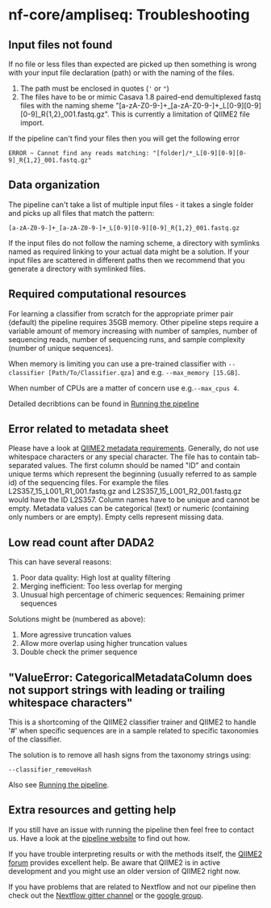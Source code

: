 # nf-core/ampliseq: Troubleshooting

## Input files not found

If no file or less files than expected are picked up then something is wrong with your input file declaration (path) or with the naming of the files.

1. The path must be enclosed in quotes (`'` or `"`)
2. The files have to be or mimic Casava 1.8 paired-end demultiplexed fastq files with the naming sheme "[a-zA-Z0-9-]+_[a-zA-Z0-9-]+_L[0-9][0-9][0-9]_R{1,2}_001.fastq.gz". This is currently a limitation of QIIME2 file import.

If the pipeline can't find your files then you will get the following error

```
ERROR ~ Cannot find any reads matching: "[folder]/*_L[0-9][0-9][0-9]_R{1,2}_001.fastq.gz"
```


## Data organization
The pipeline can't take a list of multiple input files - it takes a single folder and picks up all files that match the pattern: 

`[a-zA-Z0-9-]+_[a-zA-Z0-9-]+_L[0-9][0-9][0-9]_R{1,2}_001.fastq.gz`

 If the input files do not follow the naming scheme, a directory with symlinks named as required linking to your actual data might be a solution. If your input files are scattered in different paths then we recommend that you generate a directory with symlinked files.

## Required computational resources

For learning a classifier from scratch for the appropriate primer pair (default) the pipeline requires 35GB memory. Other pipeline steps require a variable amount of memory increasing with number of samples, number of sequencing reads, number of sequencing runs, and sample complexity (number of unique sequences).

When memory is limiting you can use a pre-trained classifier with `--classifier [Path/To/Classifier.qza]` and e.g. `--max_memory [15.GB]`.

When number of CPUs are a matter of concern use e.g.`--max_cpus 4`.

Detailed decribtions can be found in [Running the pipeline](usage.md)

## Error related to metadata sheet

Please have a look at [QIIME2 metadata requirements](https://docs.qiime2.org/2018.6/tutorials/metadata). 
Generally, do not use whitespace characters or any special character.
The file has to contain tab-separated values. The first column should be named "ID" and contain unique terms which represent the beginning (usually referred to as sample id) of the sequencing files. 
For example the files L2S357_15_L001_R1_001.fastq.gz and L2S357_15_L001_R2_001.fastq.gz would have the ID L2S357.
Column names have to be unique and cannot be empty. Metadata values can be categorical (text) or numeric (containing only numbers or are empty). Empty cells represent missing data.

## Low read count after DADA2
This can have several reasons:
1. Poor data quality: High lost at quality filtering
2. Merging inefficient: Too less overlap for merging
3. Unusual high percentage of chimeric sequences: Remaining primer sequences

Solutions might be (numbered as above):
1. More agressive truncation values
2. Allow more overlap using higher truncation values
3. Double check the primer sequence

## "ValueError: CategoricalMetadataColumn does not support strings with leading or trailing whitespace characters"
This is a shortcoming of the QIIME2 classifier trainer and QIIME2 to handle '#' when specific sequences are in a sample related to specific taxonomies of the classifier. 

The solution is to remove all hash signs from the taxonomy strings using:

`--classifier_removeHash`

Also see [Running the pipeline](usage.md).

## Extra resources and getting help
If you still have an issue with running the pipeline then feel free to contact us.
Have a look at the [pipeline website](https://github.com/nf-core/ampliseq) to find out how.

If you have trouble interpreting results or with the methods itself, the [QIIME2 forum](https://forum.qiime2.org/) provides excellent help. Be aware that QIIME2 is in active development and you might use an older version of QIIME2 right now. 

If you have problems that are related to Nextflow and not our pipeline then check out the [Nextflow gitter channel](https://gitter.im/nextflow-io/nextflow) or the [google group](https://groups.google.com/forum/#!forum/nextflow).
